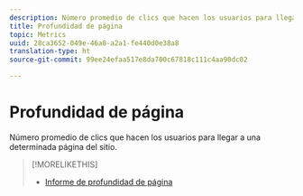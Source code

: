 ```yaml
---
description: Número promedio de clics que hacen los usuarios para llegar a una determinada página del sitio.
title: Profundidad de página
topic: Metrics
uuid: 28ca3652-049e-46a8-a2a1-fe440d0e38a8
translation-type: ht
source-git-commit: 99ee24efaa517e8da700c67818c111c4aa90dc02

---
```



# Profundidad de página

Número promedio de clics que hacen los usuarios para llegar a una determinada página del sitio.

>[!MORELIKETHIS]
>
>* [Informe de profundidad de página](/help/components/c-variables/dimensionslist/reports-page-depth.md)

